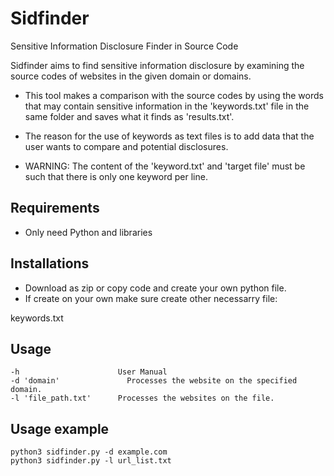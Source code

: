 # Sidfinder

Sensitive Information Disclosure Finder in Source Code

Sidfinder aims to find sensitive information disclosure by examining the source codes of websites in the given domain or domains.

- This tool makes a comparison with the source codes by using the words that may contain sensitive information in the 'keywords.txt' file in the same folder and saves what it finds as 'results.txt'.

- The reason for the use of keywords as text files is to add data that the user wants to compare and potential disclosures.

- WARNING: The content of the 'keyword.txt' and 'target file' must be such that there is only one keyword per line.

## Requirements 

- Only need Python and libraries


## Installations

- Download as zip or copy code and create your own python file.
- If create on your own make sure create other necessarry file:

keywords.txt
 

## Usage

```
-h                  	User Manual
-d 'domain' 	    	  Processes the website on the specified domain.
-l 'file_path.txt'   	Processes the websites on the file.

```
## Usage example

```
python3 sidfinder.py -d example.com
python3 sidfinder.py -l url_list.txt

```

